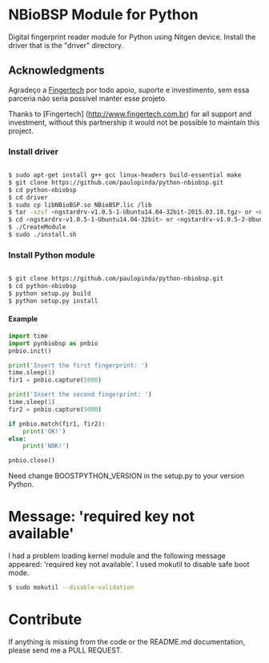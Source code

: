 # NBioBSP Module for Python

Digital fingerprint reader module for Python using Nitgen device.
Install the driver that is the "driver" directory.

## Acknowledgments


Agradeço a [Fingertech](http://www.fingertech.com.br) por todo apoio, suporte e investimento, 
sem essa parceria não seria possível manter esse projeto.
<br />

Thanks to [Fingertech] (http://www.fingertech.com.br) for all support and investment,
without this partnership it would not be possible to maintain this project.


### Install driver

```bash

$ sudo apt-get install g++ gcc linux-headers build-essential make
$ git clone https://github.com/paulopinda/python-nbiobsp.git
$ cd python-nbiobsp
$ cd driver
$ sudo cp libNBioBSP.so NBioBSP.lic /lib
$ tar -xzvf <ngstardrv-v1.0.5-1-Ubuntu14.04-32bit-2015.03.18.tgz> or <ngstardrv-v1.0.5-2-Ubuntu14.04-64bit-2015.03.30.tgz>
$ cd <ngstardrv-v1.0.5-1-Ubuntu14.04-32bit> or <ngstardrv-v1.0.5-2-Ubuntu14.04-64bit>
$ ./CreateModule
$ sudo ./install.sh

```


### Install Python module

```bash

$ git clone https://github.com/paulopinda/python-nbiobsp.git
$ cd python-nbiobsp
$ python setup.py build
$ python setup.py install

```

#### Example

```python
import time
import pynbiobsp as pnbio
pnbio.init()

print('Insert the first fingerprint: ')
time.sleep(1)
fir1 = pnbio.capture(5000)

print('Insert the second fingerprint: ')
time.sleep(1)
fir2 = pnbio.capture(5000)

if pnbio.match(fir1, fir2):
    print('OK!')
else:
    print('NOK!')

pnbio.close()
```

Need change BOOSTPYTHON_VERSION in the setup.py to your version Python.


# Message: 'required key not available'
I had a problem loading kernel module and the following message appeared: 
'required key not available'. I used mokutil to disable safe boot mode.

```bash
$ sudo mokutil --disable-validation
```


# Contribute

If anything is missing from the code or the README.md documentation, please send me a PULL REQUEST.